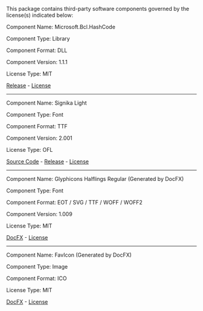 This package contains third-party software components governed by the license(s) indicated below:

Component Name: Microsoft.Bcl.HashCode

Component Type: Library

Component Format: DLL

Component Version: 1.1.1

License Type: MIT

[Release](https://www.nuget.org/packages/Microsoft.Bcl.HashCode/1.1.1) - [License](https://licenses.nuget.org/MIT)

---

Component Name: Signika Light

Component Type: Font

Component Format: TTF

Component Version: 2.001

License Type: OFL

[Source Code](https://github.com/Ancymonic/Signika) - [Release](https://fonts.google.com/specimen/Signika) - [License](https://github.com/Ancymonic/Signika/blob/master/OFL.txt)

---

Component Name: Glyphicons Halflings Regular (Generated by DocFX)

Component Type: Font

Component Format: EOT / SVG / TTF / WOFF / WOFF2

Component Version: 1.009

License Type: MIT

[DocFX](https://github.com/dotnet/docfx) - [License](https://github.com/dotnet/docfx/blob/main/LICENSE)

---

Component Name: FavIcon (Generated by DocFX)

Component Type: Image

Component Format: ICO

License Type: MIT

[DocFX](https://github.com/dotnet/docfx) - [License](https://github.com/dotnet/docfx/blob/main/LICENSE)
